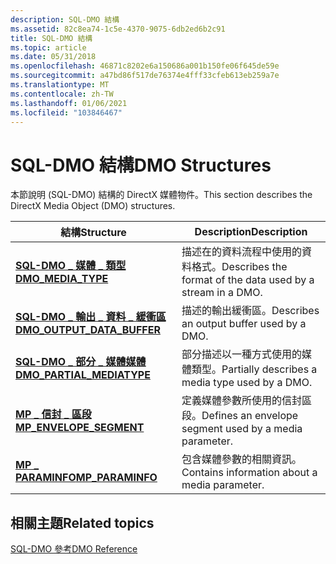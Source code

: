 ```yaml
---
description: SQL-DMO 結構
ms.assetid: 82c8ea74-1c5e-4370-9075-6db2ed6b2c91
title: SQL-DMO 結構
ms.topic: article
ms.date: 05/31/2018
ms.openlocfilehash: 46871c8202e6a150686a001b150fe06f645de59e
ms.sourcegitcommit: a47bd86f517de76374e4fff33cfeb613eb259a7e
ms.translationtype: MT
ms.contentlocale: zh-TW
ms.lasthandoff: 01/06/2021
ms.locfileid: "103846467"
---
```

# <a name="dmo-structures"></a><span data-ttu-id="a7714-103">SQL-DMO 結構</span><span class="sxs-lookup"><span data-stu-id="a7714-103">DMO Structures</span></span>

<span data-ttu-id="a7714-104">本節說明 (SQL-DMO) 結構的 DirectX 媒體物件。</span><span class="sxs-lookup"><span data-stu-id="a7714-104">This section describes the DirectX Media Object (DMO) structures.</span></span>



| <span data-ttu-id="a7714-105">結構</span><span class="sxs-lookup"><span data-stu-id="a7714-105">Structure</span></span>                                                   | <span data-ttu-id="a7714-106">Description</span><span class="sxs-lookup"><span data-stu-id="a7714-106">Description</span></span>                                                 |
|-------------------------------------------------------------|-------------------------------------------------------------|
| [<span data-ttu-id="a7714-107">**SQL-DMO \_ 媒體 \_ 類型**</span><span class="sxs-lookup"><span data-stu-id="a7714-107">**DMO\_MEDIA\_TYPE**</span></span>](/previous-versions/windows/desktop/api/mediaobj/ns-mediaobj-dmo_media_type)                  | <span data-ttu-id="a7714-108">描述在的資料流程中使用的資料格式。</span><span class="sxs-lookup"><span data-stu-id="a7714-108">Describes the format of the data used by a stream in a DMO.</span></span> |
| [<span data-ttu-id="a7714-109">**SQL-DMO \_ 輸出 \_ 資料 \_ 緩衝區**</span><span class="sxs-lookup"><span data-stu-id="a7714-109">**DMO\_OUTPUT\_DATA\_BUFFER**</span></span>](/previous-versions/windows/desktop/api/Mediaobj/ns-mediaobj-dmo_output_data_buffer) | <span data-ttu-id="a7714-110">描述的輸出緩衝區。</span><span class="sxs-lookup"><span data-stu-id="a7714-110">Describes an output buffer used by a DMO.</span></span>                   |
| [<span data-ttu-id="a7714-111">**SQL-DMO \_ 部分 \_ 媒體媒體**</span><span class="sxs-lookup"><span data-stu-id="a7714-111">**DMO\_PARTIAL\_MEDIATYPE**</span></span>](/previous-versions/windows/desktop/api/Dmoreg/ns-dmoreg-dmo_partial_mediatype)    | <span data-ttu-id="a7714-112">部分描述以一種方式使用的媒體類型。</span><span class="sxs-lookup"><span data-stu-id="a7714-112">Partially describes a media type used by a DMO.</span></span>             |
| [<span data-ttu-id="a7714-113">**MP \_ 信封 \_ 區段**</span><span class="sxs-lookup"><span data-stu-id="a7714-113">**MP\_ENVELOPE\_SEGMENT**</span></span>](/previous-versions/windows/desktop/api/Medparam/ns-medparam-mp_envelope_segment)        | <span data-ttu-id="a7714-114">定義媒體參數所使用的信封區段。</span><span class="sxs-lookup"><span data-stu-id="a7714-114">Defines an envelope segment used by a media parameter.</span></span>      |
| [<span data-ttu-id="a7714-115">**MP \_ PARAMINFO**</span><span class="sxs-lookup"><span data-stu-id="a7714-115">**MP\_PARAMINFO**</span></span>](/previous-versions/windows/desktop/api/Medparam/ns-medparam-mp_paraminfo)                       | <span data-ttu-id="a7714-116">包含媒體參數的相關資訊。</span><span class="sxs-lookup"><span data-stu-id="a7714-116">Contains information about a media parameter.</span></span>               |



 

## <a name="related-topics"></a><span data-ttu-id="a7714-117">相關主題</span><span class="sxs-lookup"><span data-stu-id="a7714-117">Related topics</span></span>

<dl> <dt>

[<span data-ttu-id="a7714-118">SQL-DMO 參考</span><span class="sxs-lookup"><span data-stu-id="a7714-118">DMO Reference</span></span>](dmo-reference.md)
</dt> </dl>

 

 



